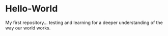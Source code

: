 # Hello-World
My first repository... testing and learning for a deeper understanding of the way our world works.
